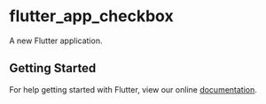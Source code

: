 # flutter_app_checkbox

A new Flutter application.

## Getting Started

For help getting started with Flutter, view our online
[documentation](https://flutter.io/).
